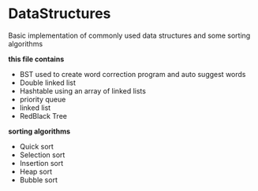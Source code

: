 # DataStructures

Basic implementation of commonly used data structures and some sorting algorithms


**this file contains**
- BST used to create word correction program and auto suggest words
- Double linked list
- Hashtable using an array of linked lists
- priority queue
- linked list
- RedBlack Tree

**sorting algorithms**
- Quick sort
- Selection sort
- Insertion sort
- Heap sort
- Bubble sort
